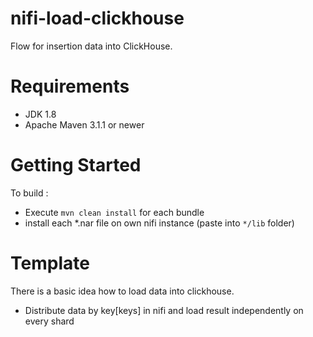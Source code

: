 # nifi-load-clickhouse

Flow for insertion data into ClickHouse. 
# Requirements
* JDK 1.8 
* Apache Maven 3.1.1 or newer 

# Getting Started
 To build :
 * Execute `mvn clean install` for each bundle
 * install each *.nar file on own nifi instance (paste into `*/lib` folder)
 
 # Template
 There is a basic idea how to load data into clickhouse.
 * Distribute data by key[keys] in nifi and load result independently on every shard 
 

